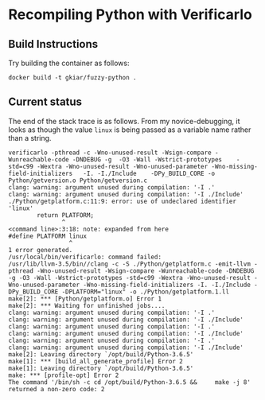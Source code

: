 # Recompiling Python with Verificarlo

## Build Instructions

Try building the container as follows:

    docker build -t gkiar/fuzzy-python .

## Current status

The end of the stack trace is as follows. From my novice-debugging, it looks as
though the value `linux` is being passed as a variable name rather than a string.

```
verificarlo -pthread -c -Wno-unused-result -Wsign-compare -Wunreachable-code -DNDEBUG -g  -O3 -Wall -Wstrict-prototypes    -std=c99 -Wextra -Wno-unused-result -Wno-unused-parameter -Wno-missing-field-initializers   -I. -I./Include    -DPy_BUILD_CORE -o Python/getversion.o Python/getversion.c
clang: warning: argument unused during compilation: '-I .'
clang: warning: argument unused during compilation: '-I ./Include'
./Python/getplatform.c:11:9: error: use of undeclared identifier 'linux'
        return PLATFORM;
               ^
<command line>:3:18: note: expanded from here
#define PLATFORM linux
                 ^
1 error generated.
/usr/local/bin/verificarlo: command failed:
/usr/lib/llvm-3.5/bin//clang -c -S ./Python/getplatform.c -emit-llvm -pthread -Wno-unused-result -Wsign-compare -Wunreachable-code -DNDEBUG -g -O3 -Wall -Wstrict-prototypes -std=c99 -Wextra -Wno-unused-result -Wno-unused-parameter -Wno-missing-field-initializers -I. -I./Include -DPy_BUILD_CORE -DPLATFORM="linux" -o ./Python/getplatform.1.ll
make[2]: *** [Python/getplatform.o] Error 1
make[2]: *** Waiting for unfinished jobs....
clang: warning: argument unused during compilation: '-I .'
clang: warning: argument unused during compilation: '-I ./Include'
clang: warning: argument unused during compilation: '-I .'
clang: warning: argument unused during compilation: '-I ./Include'
clang: warning: argument unused during compilation: '-I .'
clang: warning: argument unused during compilation: '-I ./Include'
make[2]: Leaving directory `/opt/build/Python-3.6.5'
make[1]: *** [build_all_generate_profile] Error 2
make[1]: Leaving directory `/opt/build/Python-3.6.5'
make: *** [profile-opt] Error 2
The command '/bin/sh -c cd /opt/build/Python-3.6.5 &&     make -j 8' returned a non-zero code: 2
```